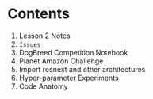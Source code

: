 # Contents 
1. Lesson 2 Notes
1. `Issues`
1. DogBreed Competition Notebook
1. Planet Amazon Challenge 
1. Import resnext and other architectures
1. Hyper-parameter Experiments
1. Code Anatomy
